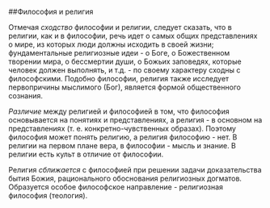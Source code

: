 ##Философия и религия

Отмечая *сходство* философии и религии, следует сказать, что в религии, как и в философии, речь идет о самых общих представлениях о мире, из которых люди должны исходить в своей жизни; фундаментальные религиозные идеи - о Боге, о Божественном творении мира, о бессмертии души, о Божьих заповедях, которые человек должен выполнять, и т.д. - по своему характеру сходны с философскими. Подобно философии, религия также исследует первопричины мыслимого (Бог), является формой общественного сознания.

*Различие* между религией и философией в том, что философия основывается на понятиях и представлениях, а религия - в основном на представлениях (т. е. конкретно-чувственных образах). Поэтому философия может понять религию, а религия философию - нет. В религии на первом плане вера, в философии - мысль и знание. В религии есть культ в отличие от философии.

Религия *сближается* с философией при решении задачи доказательства бытия Божия, рационального обоснования религиозных догматов. Образуется особое философское направление - религиозная философия (теология).
